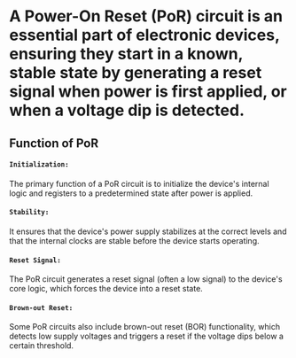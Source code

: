 # A Power-On Reset (PoR) circuit is an essential part of electronic devices, ensuring they start in a known, stable state by generating a reset signal when power is first applied, or when a voltage dip is detected. 

## Function of PoR

#### `Initialization:`
The primary function of a PoR circuit is to initialize the device's internal logic and registers to a predetermined state after power is applied. 
#### `Stability:`
It ensures that the device's power supply stabilizes at the correct levels and that the internal clocks are stable before the device starts operating. 
#### `Reset Signal:`
The PoR circuit generates a reset signal (often a low signal) to the device's core logic, which forces the device into a reset state. 
#### `Brown-out Reset:`
Some PoR circuits also include brown-out reset (BOR) functionality, which detects low supply voltages and triggers a reset if the voltage dips below a certain threshold. 
